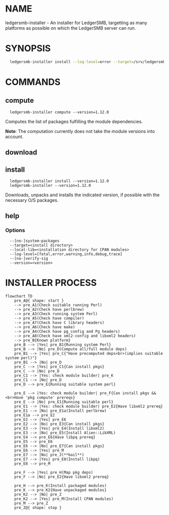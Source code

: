
# NAME

ledgersmb-installer - An installer for LedgerSMB, targetting as many platforms as possible
on which the LedgerSMB server can run.

# SYNOPSIS

```bash
  ledgersmb-installer install --log-level=error --target=/srv/ledgersmb --version=1.12.0
```
# COMMANDS

## compute

```plain
  ledgersmb-installer compute --version=1.12.0
```

Computes the list of packages fulfilling the module dependencies.

**Note**: The computation currently does not take the module versions into account.

## download

## install

```plain
  ledgersmb-installer install --version=1.12.0
  ledgersmb-installer --version=1.12.0
```

Downloads, unpacks and installs the indicated version, if possible with the
necessary O/S packages.

## help

### Options

```plain
  --[no-]system-packages
  --target=<install directory>
  --local-lib=<installation directory for CPAN modules>
  --log-level=[fatal,error,warning,info,debug,trace]
  --[no-]verify-sig
  --version=<version>
```


# INSTALLER PROCESS

```mermaid
flowchart TD
    pre_A@{ shape: start }
    --> pre_A1(Check suitable running Perl)
    --> pre_A2(Check have perlbrew)
    --> pre_A3(Check running system Perl)
    --> pre_A5(Check have compiler)
    --> pre_A7(Check have C library headers)
    --> pre_A6(Check have make)
    --> pre_A4(Check have pg_config and Pg headers)
    --> pre_A8(Check have xml2-config and libxml2 headers)
    --> pre_B{Known platform}
    pre_B --> |Yes| pre_B1{Running system Perl}
    pre_B --> |No| pre_D(Compute all/full module deps)
    pre_B1 --> |Yes| pre_C{"Have precomputed deps<br>(implies suitable system perl)"}
    pre_B1 --> |No| pre_D
    pre_C --> |Yes| pre_C1{Can install pkgs}
    pre_C --> |No| pre_D
    pre_C1 --> |Yes: check module builder| pre_K
    pre_C1 --> |No| pre_D
    pre_D --> pre_E{Running suitable system perl}

    pre_E --> |Yes: check module builder| pre_F{Can install pkgs && <br>Have 'pkg compute' prereqs}
    pre_E --> |No| pre_E1{Running suitable perl}
    pre_E1 --> |Yes: check module builder| pre_E2{Have libxml2 prereq}
    pre_E1 --> |No| pre_E1a(Install perlbrew)
    pre_E1a --> pre_E2
    pre_E2 --> |Yes| pre_E6
    pre_E2 --> |No| pre_E3{Can install pkgs}
    pre_E3 --> |Yes| pre_E4(Install libxml2)
    pre_E3 --> |No| pre_E5(Install Alien::LibXML)
    pre_E4 --> pre_E6{Have libpq prereq}
    pre_E5 --> pre_E6
    pre_E6 --> |No| pre_E7{Can install pkgs}
    pre_E6 --> |Yes| pre_M
    pre_E7 --> |No| pre_J(**bail**)
    pre_E7 --> |Yes| pre_E8(Install libpq)
    pre_E8 --> pre_M

    pre_F --> |Yes| pre_H(Map pkg deps)
    pre_F --> |No| pre_E2{Have libxml2 prereq} 

    pre_H --> pre_K(Install packaged modules)
    pre_K --> pre_K2{Have unpackaged modules}
    pre_K2 --> |No| pre_Z
    pre_K2 --> |Yes| pre_M(Install CPAN modules)
    pre_M --> pre_Z
    pre_Z@{ shape: stop }
```
